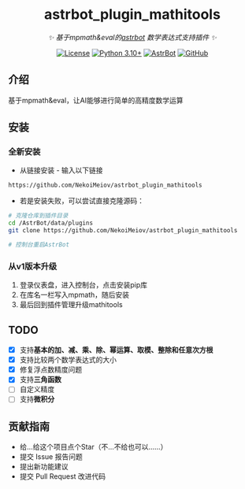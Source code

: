 <div align="center">

# astrbot_plugin_mathitools

_✨ 基于mpmath&eval的[astrbot](https://github.com/AstrBotDevs/AstrBot) 数学表达式支持插件 ✨_  

[![License](https://img.shields.io/badge/License-MIT-brightgreen.svg)](https://opensource.org/licenses/MIT)
[![Python 3.10+](https://img.shields.io/badge/Python-3.10%2B-blue.svg)](https://www.python.org/)
[![AstrBot](https://img.shields.io/badge/AstrBot-3.4%2B-yellow.svg)](https://github.com/Soulter/AstrBot)
[![GitHub](https://img.shields.io/badge/NekoiMeiov__Team-orange.svg?style=for-the-badge)](https://github.com/NekoiMeiov)

</div>

## 介绍

基于mpmath&eval，让AI能够进行简单的高精度数学运算

## 安装

### 全新安装
- 从链接安装 - 输入以下链接
``` text
https://github.com/NekoiMeiov/astrbot_plugin_mathitools
```
- 若是安装失败，可以尝试直接克隆源码：
```bash
# 克隆仓库到插件目录
cd /AstrBot/data/plugins
git clone https://github.com/NekoiMeiov/astrbot_plugin_mathitools

# 控制台重启AstrBot
```

### 从v1版本升级
1. 登录仪表盘，进入控制台，点击安装pip库
2. 在库名一栏写入mpmath，随后安装
3. 最后回到插件管理升级mathitools

## TODO

- [x] 支持<b>基本的加、减、乘、除、幂运算、取模、整除和任意次方根</b>
- [x] 支持比较两个数学表达式的大小
- [x] 修复浮点数精度问题
- [x] 支持<b>三角函数</b>
- [ ] 自定义精度
- [ ] 支持<b>微积分</b>

## 贡献指南

- 给...给这个项目点个Star（不...不给也可以......）
- 提交 Issue 报告问题
- 提出新功能建议
- 提交 Pull Request 改进代码